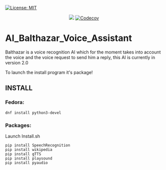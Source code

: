 [![License: MIT](https://img.shields.io/badge/License-MIT-yellow.svg)](https://opensource.org/licenses/MIT)
<p align="center"><a href="https://action-badges.now.sh"><img src="https://action-badges.now.sh/Ydos2/AI_Balthazar_Voice_Assistant" /></a> <a href="https://codecov.io/gh/Ydos2/AI_Balthazar_Voice_Assistant/"><img src="https://badgen.now.sh/codecov/c/github/Ydos2/AI_Balthazar_Voice_Assistant" alt="Codecov"></a></p>

# AI_Balthazar_Voice_Assistant
Balthazar is a voice recognition AI which for the moment takes into account the voice and the voice request to send him a reply, this AI is currently in version 2.0

To launch the install program it's package!


## INSTALL

### Fedora:
```
dnf install python3-devel
```

### Packages:

Launch Install.sh

```
pip install SpeechRecognition
pip install wikipedia
pip install gTTS
pip install playsound
pip install pyaudio
```